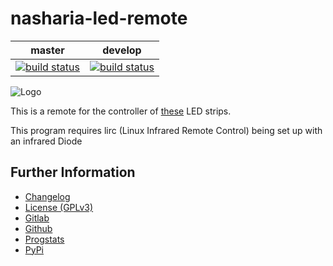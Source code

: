 # nasharia-led-remote

|master|develop|
|:----:|:-----:|
|[![build status](https://gitlab.namibsun.net/namibsun/python/nasharia-led-remote/badges/master/build.svg)](https://gitlab.namibsun.net/namibsun/python/nasharia-led-remote/commits/master)|[![build status](https://gitlab.namibsun.net/namibsun/python/nasharia-led-remote/badges/develop/build.svg)](https://gitlab.namibsun.net/namibsun/python/nasharia-led-remote/commits/develop)|

![Logo](resources/logo/logo-readme.png)

This is a remote for the controller of 
[these](https://www.amazon.de/gp/product/B07NVCYB5J/ref=ppx_yo_dt_b_asin_title_o03_s00?ie=UTF8&psc=1)
LED strips.

This program requires lirc (Linux Infrared Remote Control) being set up with an
infrared Diode

## Further Information

* [Changelog](CHANGELOG)
* [License (GPLv3)](LICENSE)
* [Gitlab](https://gitlab.namibsun.net/namibsun/python/nasharia-led-remote)
* [Github](https://github.com/namboy94/nasharia-led-remote)
* [Progstats](https://progstats.namibsun.net/projects/nasharia-led-remote)
* [PyPi](https://pypi.org/project/nasharia-led-remote)
